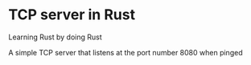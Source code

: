 # TCP server in Rust

Learning Rust by doing Rust

A simple TCP server that listens at the port number 8080 when pinged
